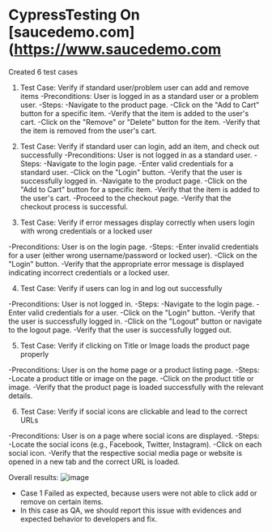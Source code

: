 # CypressTesting On [saucedemo.com](https://www.saucedemo.com
Created 6 test cases 
1. Test Case: Verify if standard user/problem user can add and remove items
-Preconditions: User is logged in as a standard user or a problem user.
-Steps:
-Navigate to the product page.
-Click on the "Add to Cart" button for a specific item.
-Verify that the item is added to the user's cart.
-Click on the "Remove" or "Delete" button for the item.
-Verify that the item is removed from the user's cart.

2. Test Case: Verify if standard user can login, add an item, and check out successfully
-Preconditions: User is not logged in as a standard user.
-Steps:
-Navigate to the login page.
-Enter valid credentials for a standard user.
-Click on the "Login" button.
-Verify that the user is successfully logged in.
-Navigate to the product page.
-Click on the "Add to Cart" button for a specific item.
-Verify that the item is added to the user's cart.
-Proceed to the checkout page.
-Verify that the checkout process is successful.
3. Test Case: Verify if error messages display correctly when users login with wrong credentials or a locked user

-Preconditions: User is on the login page.
-Steps:
-Enter invalid credentials for a user (either wrong username/password or locked user).
-Click on the "Login" button.
-Verify that the appropriate error message is displayed indicating incorrect credentials or a locked user.

4. Test Case: Verify if users can log in and log out successfully

-Preconditions: User is not logged in.
-Steps:
-Navigate to the login page.
-Enter valid credentials for a user.
-Click on the "Login" button.
-Verify that the user is successfully logged in.
-Click on the "Logout" button or navigate to the logout page.
-Verify that the user is successfully logged out.

5. Test Case: Verify if clicking on Title or Image loads the product page properly

-Preconditions: User is on the home page or a product listing page.
-Steps:
-Locate a product title or image on the page.
-Click on the product title or image.
-Verify that the product page is loaded successfully with the relevant details.

6. Test Case: Verify if social icons are clickable and lead to the correct URLs

-Preconditions: User is on a page where social icons are displayed.
-Steps:
-Locate the social icons (e.g., Facebook, Twitter, Instagram).
-Click on each social icon.
-Verify that the respective social media page or website is opened in a new tab and the correct URL is loaded.

Overall results: 
![image](https://github.com/huysam11/CypressTesting/assets/99052999/b4331497-cf97-41c8-8851-c43fbaeaad1c)
- Case 1 Failed as expected, because users were not able to click add or remove on certain items. 
- In this case as QA, we should report this issue with evidences and expected behavior to developers and fix.  
